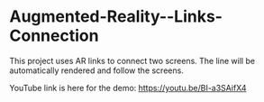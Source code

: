 # Augmented-Reality--Links-Connection
This project uses AR links to connect two screens. The line will be automatically rendered and follow the screens. 

YouTube link is here for the demo: https://youtu.be/BI-a3SAifX4
